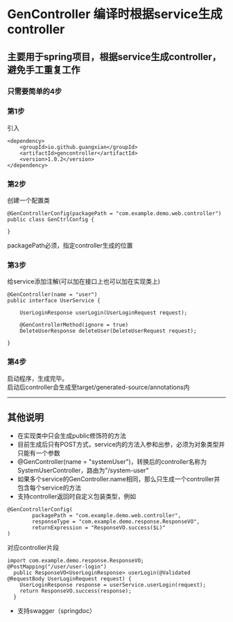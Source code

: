 # GenController 编译时根据service生成controller
## 主要用于spring项目，根据service生成controller，避免手工重复工作
### 只需要简单的4步

### 第1步
引入
```
<dependency>
    <groupId>io.github.guangxian</groupId>
    <artifactId>gencontroller</artifactId>
    <version>1.0.2</version>
</dependency>
```
### 第2步
创建一个配置类
```
@GenControllerConfig(packagePath = "com.example.demo.web.controller")
public class GenCtrlConfig {

}
```
packagePath必须，指定controller生成的位置
### 第3步
给service添加注解(可以加在接口上也可以加在实现类上)
```
@GenController(name = "user")
public interface UserService {

    UserLoginResponse userLogin(UserLoginRequest request);
	
	@GenControllerMethod(ignore = true)
    DeleteUserResponse deleteUser(DeleteUserRequest request);
	
}
```
### 第4步
启动程序，生成完毕。   
启动后controller会生成至target/generated-source/annotations内

___
## 其他说明
- 在实现类中只会生成public修饰符的方法
- 目前生成后只有POST方式，service内的方法入参和出参，必须为对象类型并只能有一个参数
- @GenController(name = "systemUser")，转换后的controller名称为SystemUserController，路由为"/system-user"
- 如果多个service的GenController.name相同，那么只生成一个controller并包含每个service的方法
- 支持controller返回时自定义包装类型，例如
```
@GenControllerConfig(
        packagePath = "com.example.demo.web.controller",
        responseType = "com.example.demo.response.ResponseVO",
        returnExpression = "ResponseVO.success($L)"
)
```
对应controller片段
```
import com.example.demo.response.ResponseVO;
@PostMapping("/user/user-login")
  public ResponseVO<UserLoginResponse> userLogin(@Validated @RequestBody UserLoginRequest request) {
    UserLoginResponse response = userService.userLogin(request);
    return ResponseVO.success(response);
  }
```
- 支持swagger（springdoc）

